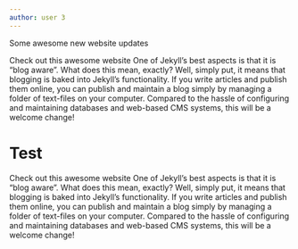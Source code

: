 ```yaml
---
author: user 3
---
```


Some awesome new website updates


Check out this awesome website
One of Jekyll’s best aspects is that it is “blog aware”. What does this mean, exactly?
Well, simply put, it means that blogging is baked into Jekyll’s functionality.
If you write articles and publish them online, you can publish and maintain a blog simply by managing a folder of text-files on your computer. Compared to the hassle of configuring and maintaining databases and web-based CMS systems, this will be a welcome change!

<!-- excerpt -->

# Test

Check out this awesome website
One of Jekyll’s best aspects is that it is “blog aware”. What does this mean, exactly? Well, simply put, it means that blogging is baked into Jekyll’s functionality. If you write articles and publish them online, you can publish and maintain a blog simply by managing a folder of text-files on your computer. Compared to the hassle of configuring and maintaining databases and web-based CMS systems, this will be a welcome change!
